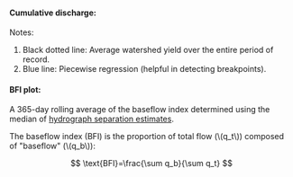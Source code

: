 #### Cumulative discharge:

Notes:

1. Black dotted line: Average watershed yield over the entire period of record.
1. Blue line: Piecewise regression (helpful in detecting breakpoints).


#### BFI plot:

A 365-day rolling average of the baseflow index determined using the median of [hydrograph separation estimates](https://owrc.github.io/info/hydrographseparation/). 

The baseflow index (BFI) is the proportion of total flow (\\(q_t\\)) composed of "baseflow" (\\(q_b\\)):

$$ \text{BFI}=\frac{\sum q_b}{\sum q_t} $$
